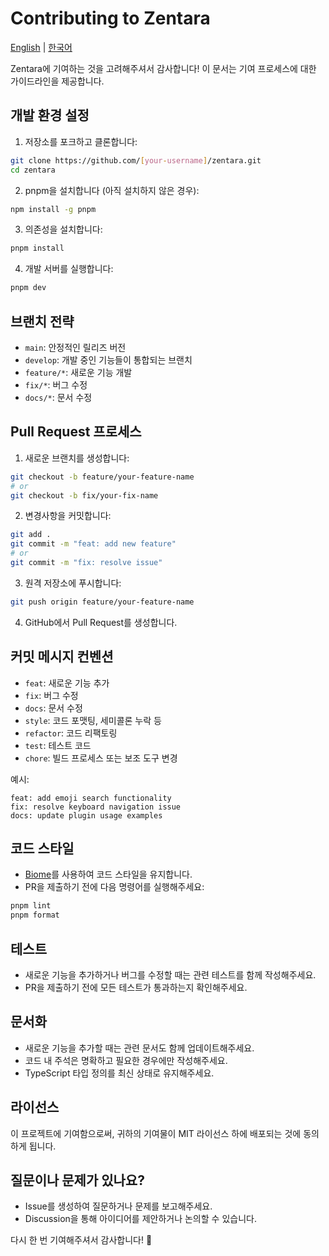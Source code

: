 # Contributing to Zentara

[English](CONTRIBUTING.md) | [한국어](CONTRIBUTING.ko.md)

Zentara에 기여하는 것을 고려해주셔서 감사합니다! 이 문서는 기여 프로세스에 대한 가이드라인을 제공합니다.

## 개발 환경 설정

1. 저장소를 포크하고 클론합니다:

```bash
git clone https://github.com/[your-username]/zentara.git
cd zentara
```

2. pnpm을 설치합니다 (아직 설치하지 않은 경우):

```bash
npm install -g pnpm
```

3. 의존성을 설치합니다:

```bash
pnpm install
```

4. 개발 서버를 실행합니다:

```bash
pnpm dev
```

## 브랜치 전략

- `main`: 안정적인 릴리즈 버전
- `develop`: 개발 중인 기능들이 통합되는 브랜치
- `feature/*`: 새로운 기능 개발
- `fix/*`: 버그 수정
- `docs/*`: 문서 수정

## Pull Request 프로세스

1. 새로운 브랜치를 생성합니다:

```bash
git checkout -b feature/your-feature-name
# or
git checkout -b fix/your-fix-name
```

2. 변경사항을 커밋합니다:

```bash
git add .
git commit -m "feat: add new feature"
# or
git commit -m "fix: resolve issue"
```

3. 원격 저장소에 푸시합니다:

```bash
git push origin feature/your-feature-name
```

4. GitHub에서 Pull Request를 생성합니다.

## 커밋 메시지 컨벤션

- `feat`: 새로운 기능 추가
- `fix`: 버그 수정
- `docs`: 문서 수정
- `style`: 코드 포맷팅, 세미콜론 누락 등
- `refactor`: 코드 리팩토링
- `test`: 테스트 코드
- `chore`: 빌드 프로세스 또는 보조 도구 변경

예시:

```
feat: add emoji search functionality
fix: resolve keyboard navigation issue
docs: update plugin usage examples
```

## 코드 스타일

- [Biome](https://biomejs.dev/)를 사용하여 코드 스타일을 유지합니다.
- PR을 제출하기 전에 다음 명령어를 실행해주세요:

```bash
pnpm lint
pnpm format
```

## 테스트

- 새로운 기능을 추가하거나 버그를 수정할 때는 관련 테스트를 함께 작성해주세요.
- PR을 제출하기 전에 모든 테스트가 통과하는지 확인해주세요.

## 문서화

- 새로운 기능을 추가할 때는 관련 문서도 함께 업데이트해주세요.
- 코드 내 주석은 명확하고 필요한 경우에만 작성해주세요.
- TypeScript 타입 정의를 최신 상태로 유지해주세요.

## 라이선스

이 프로젝트에 기여함으로써, 귀하의 기여물이 MIT 라이선스 하에 배포되는 것에 동의하게 됩니다.

## 질문이나 문제가 있나요?

- Issue를 생성하여 질문하거나 문제를 보고해주세요.
- Discussion을 통해 아이디어를 제안하거나 논의할 수 있습니다.

다시 한 번 기여해주셔서 감사합니다! 🙏
